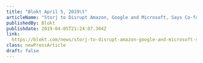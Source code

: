 ```yaml
---
title: "Blokt April 5, 2019\t"
articleName: "Storj to Disrupt Amazon, Google and Microsoft, Says Co-founder John Quinn\t"
publishedBy: Blokt
publishdate: 2019-04-05T21:24:07.304Z
link: 
  https://blokt.com/news/storj-to-disrupt-amazon-google-and-microsoft-says-co-founder-john-quinn
class: newPressArticle
draft: false
---
```


